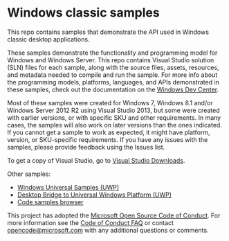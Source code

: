 # Windows classic samples

This repo contains samples that demonstrate
the API used in Windows classic desktop applications.

These samples demonstrate the functionality and programming model
for Windows and Windows Server.
This repo contains Visual Studio solution (SLN) files for each sample,
along with the source files, assets, resources, and metadata
needed to compile and run the sample.
For more info about the programming models, platforms, languages,
and APIs demonstrated in these samples,
check out the documentation on the
[Windows Dev Center](http://go.microsoft.com/fwlink/?LinkID=532421).

Most of these samples were created
for Windows 7, Windows 8.1 and/or Windows Server 2012 R2
using Visual Studio 2013,
but some were created with earlier versions,
or with specific SKU and other requirements.
In many cases, the samples will also work on later versions than the ones indicated.
If you cannot get a sample to work as expected,
it might have platform, version, or SKU-specific requirements.
If you have any issues with the samples, please provide feedback using the Issues list.

To get a copy of Visual Studio, go to
[Visual Studio Downloads](http://go.microsoft.com/fwlink/p/?linkid=301697).

Other samples:

- [Windows Universal Samples (UWP)](https://github.com/Microsoft/Windows-universal-samples)
- [Desktop Bridge to Universal Windows Platform (UWP)](https://github.com/Microsoft/DesktopBridgeToUWP-Samples)
- [Code samples browser](https://docs.microsoft.com/samples/)

This project has adopted the [Microsoft Open Source Code of Conduct](https://opensource.microsoft.com/codeofconduct/).
For more information see the [Code of Conduct FAQ](https://opensource.microsoft.com/codeofconduct/faq/)
or contact [opencode@microsoft.com](mailto:opencode@microsoft.com) with any additional questions or comments.
